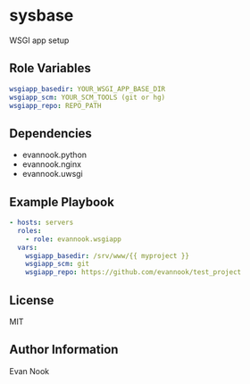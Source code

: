 sysbase
=======

WSGI app setup

Role Variables
--------------

```yaml
wsgiapp_basedir: YOUR_WSGI_APP_BASE_DIR
wsgiapp_scm: YOUR_SCM_TOOLS (git or hg)
wsgiapp_repo: REPO_PATH
```

Dependencies
------------

- evannook.python
- evannook.nginx
- evannook.uwsgi

Example Playbook
----------------

```yaml
- hosts: servers
  roles:
    - role: evannook.wsgiapp
  vars:
    wsgiapp_basedir: /srv/www/{{ myproject }}
    wsgiapp_scm: git
    wsgiapp_repo: https://github.com/evannook/test_project
```

License
-------

MIT

Author Information
------------------

Evan Nook
